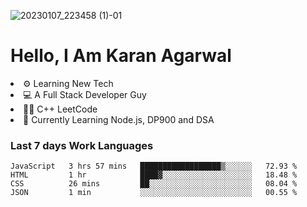 ![20230107_223458 (1)-01](https://user-images.githubusercontent.com/85556603/212357966-4002f7aa-471b-4b3c-923d-f2b0d543cad5.jpeg)


<h1>Hello, I Am Karan Agarwal</h1>
<li>⚙ Learning New Tech</li>
<li>💻 A Full Stack Developer Guy</li>
<li>👨‍💻 C++ <a>LeetCode</a></li>
<li>🙌 Currently Learning Node.js, DP900 and DSA</li>  
  
<h3>Last 7 days Work Languages </h3> 
 
<!--START_SECTION:waka-->

```text
JavaScript   3 hrs 57 mins   ██████████████████▒░░░░░░   72.93 %
HTML         1 hr            ████▓░░░░░░░░░░░░░░░░░░░░   18.48 %
CSS          26 mins         ██░░░░░░░░░░░░░░░░░░░░░░░   08.04 %
JSON         1 min           ░░░░░░░░░░░░░░░░░░░░░░░░░   00.55 %
```

<!--END_SECTION:waka-->
